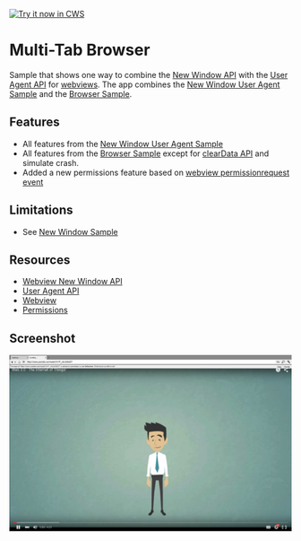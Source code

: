 <a target="_blank" href="https://chrome.google.com/webstore/detail/nfcmophndjlljioblddmepjbcfnocnak">![Try it now in CWS](https://raw.github.com/GoogleChrome/chrome-extensions-samples/master/apps/tryitnowbutton.png "Click here to install this sample from the Chrome Web Store")</a>


# Multi-Tab Browser

Sample that shows one way to combine the [New Window
API](https://developer.chrome.com/apps/tags/webview#event-newwindow) with the
[User Agent
API](https://developer.chrome.com/apps/tags/webview#method-setUserAgentOverride)
for
[webviews](http://developer.chrome.com/apps/app_external.html#webview). The
app combines the
[New Window User Agent Sample](https://github.com/GoogleChrome/chrome-app-samples/tree/master/samples/webview-samples/new-window-user-agent)
and the [Browser Sample](https://github.com/GoogleChrome/chrome-app-samples/tree/master/samples/webview-samples/browser).

## Features

* All features from the [New Window User Agent Sample](https://github.com/GoogleChrome/chrome-app-samples/tree/master/samples/webview-samples/new-window-user-agent)
* All features from the
  [Browser Sample](https://github.com/GoogleChrome/chrome-app-samples/tree/master/samples/webview-samples/browser) except for [clearData API](https://developer.chrome.com/apps/tags/webview#method-clearData) and simulate crash.
* Added a new permissions feature based on [webview permissionrequest event](https://developer.chrome.com/apps/tags/webview#event-permissionrequest)

## Limitations

* See [New Window
Sample](https://github.com/GoogleChrome/chrome-app-samples/tree/master/samples/webview-samples/new-window)

## Resources

* [Webview New Window API](https://developer.chrome.com/apps/tags/webview#event-newwindow)
* [User Agent API](https://developer.chrome.com/apps/tags/webview#method-setUserAgentOverride)
* [Webview](http://developer.chrome.com/apps/app_external.html#webview)
* [Permissions](http://developer.chrome.com/apps/manifest.html#permissions)

## Screenshot
![screenshot](/samples/webview-samples/multi-tab-browser/assets/screenshot_1280_800.png)
